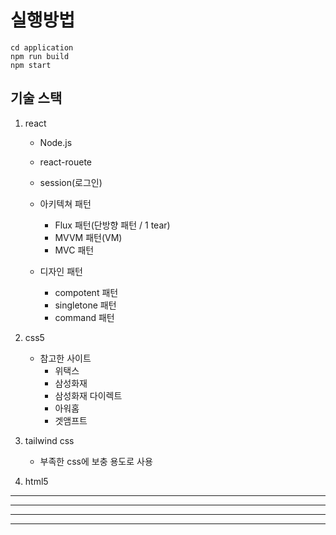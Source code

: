 


# 실행방법

```linux
cd application
npm run build
npm start 
```

## 기술 스택
1. react
    - Node.js
    - react-rouete
    - session(로그인)

    - 아키텍쳐 패턴
        - Flux 패턴(단방향 패턴 / 1 tear)
        - MVVM 패턴(VM)
        - MVC 패턴

    - 디자인 패턴
        - compotent 패턴
        - singletone 패턴
        - command 패턴

2. css5
    - 참고한 사이트
        - 위택스
        - 삼성화재
        - 삼성화재 다이렉트
        - 아워홈
        - 겟앰프트 

3. tailwind css
    - 부족한 css에 보충 용도로 사용

4. html5




<!-- # 아워홈 사전과제
## 받은 자료
- ppt 예시
- 과제관련 사진 2장
- ppt ttf 파일 3개 -->

<!-- ![과제관련 사진 1](./markdown/img/(참고) 웹개발_사전과제 이미지 화면1.png) -->
<!-- 
<img src="/markdown/img/(참고) 웹개발_사전과제 이미지 화면1.png" />
<img src="/markdown/img/(참고) 웹개발_사전과제 이미지 화면2.png" />

ppt 내용에는 React와 Javascript로 개발하라는 필수 조건이 있었다. 나는 Spring 개발자다. 약간 막막했지만, 지난 회사에서 개발할 때, JSP에서 function으로 바인딩하여 계산기를 개발한 경험이 있어서, 딱히 걱정은 없었다. 오히려 코테보다 쉽다고 생각했다.

첫 날에 간단하게 했던 구상은
- 식품 정보를 가진 DB
- 로그인/비로그인 데이터 저장 방식
    로그인 시, 장바구니(DB)
    비로그인 시, 장바구니(session)
- 장바구니 페이지 자동 계산
- (가능하다면)식품 상세 페이지 -->

----
<!-- 
## 개발 기간 12월 29일 ~ 1월 3일
총 개발 기간은 6일 정도 받았다. 저녁에 문자를 확인하고, 간단하게 구상한 뒤에 다음 날 본격적으로 개발할 계획이었다. 그러나 다음 날 새벽에 안타깝게도 할머니 부고 소식이 전해졌다. 장례식 장에서 3일간 머물면서, React와 Spring의 차이를 분석하고 Github에 빈 repository를 만들어서, 브라우저 용 VSCode에 연결하여 실습해보았다.

<img src="/markdown/img/Screenshot 2024-01-09 at 14.15.25.png" />

### 참고) React와 Spring 차이
- 단방향 vs 양방향
- Flux패턴 vs MVC 패턴
- Dependentcy vs Route(상대경로 설정 방식)
- 디렉토리 구조, JS 구조
- 문법 차이
- 개발 사례로 보는 결과물 비교 -->

----
<!-- 
## 개발과정

<img src="/markdown/process/Screenshot 2024-01-03 at 23.18.44.png" style="height:60%" />
디렉토리 구성이다. img 디렉토리에 필요한 png 파일을 넣고, 내가 개발하려 하는 shop 디렉토리 명을 설정하고, js 파일을 넣었다.


<img src="/markdown/process/Screenshot 2024-01-03 at 23.16.13.png" style="height:60%" />
index.js에 import로 js 파일의 절대경로를 가져오고, 그걸 route로 상대경로로 설정하였다.
 
<img src="/markdown/process/Screenshot 2024-01-03 at 23.24.48.png" style="height:60%" />
css 같은 경우, 아워홈 mall에 실제 사용중인 부분에서 필요한 부분 만 가져와서 사용하였다.


<img src="/markdown/process/Screenshot 2024-01-03 at 23.33.14.png" style="height:60%" />
session에 넣는 방식이다. operationType 이나 conditionFlag 같은 경우는 실제로 사용 중인 아워홈 mall에서 가져오다 보니, 부분적으로 가져오게 되었는데 삭제하지 않고 단순히 저런 식(조건문)으로 사용될 거 같아 사용하였다. 실제 필요했던 정보는 상품의 ID와 가격 그리고 상품명이다.
이 부분이 아쉬웠다. 상품을 하드코딩하였기 때문에 이렇게 가져오지만 실제로는 상품 ID 값 만 있으면, 나머지 정보는 DB에서 가져왔을 것이다.


<img src="/markdown/process/Screenshot 2024-01-03 at 23.33.57.png" style="height:60%" />
특정 div 태그를 가려놓았다. 따라서 상품 장바구니를 선택 시, 화면이 보일 수 있게 해놓았다. Spring이었다면, JSTL에 none,block이나 JQuary에 hide, show를 사용했을 것이다. 그러나 JQuary를 import하고 문법을 사용해도 되는지 여부를 잘 모르겠어서, 최대한 인터넷에서 찾아서 적용하였다.

<img src="/markdown/process/Screenshot 2024-01-03 at 23.34.17.png" style="height:60%" />
마지막 사진은 위에서 가려 논 jsx 코드다. -->


----

<!-- ## 결과
아래는 결과 화면이다.
### 영상
[유튜브 올려논 테스트 영상](https://www.youtube.com/watch?v=J8UeHf1kJFk) -->

<!-- <iframe width="560" height="315" src="https://www.youtube.com/embed/J8UeHf1kJFk?si=NhWpjKxsnQL9Z7GG" title="YouTube video player" frameborder="0" allow="accelerometer; autoplay; clipboard-write; encrypted-media; gyroscope; picture-in-picture; web-share" allowfullscreen></iframe> -->



<!-- 
### 사진
<img src="/markdown/img/Screenshot 2024-01-03 at 22.57.18.png" />
<img src="/markdown/img/Screenshot 2024-01-03 at 23.34.35.png" />
<img src="/markdown/img/Screenshot 2024-01-03 at 22.57.09.png" /> -->

----
